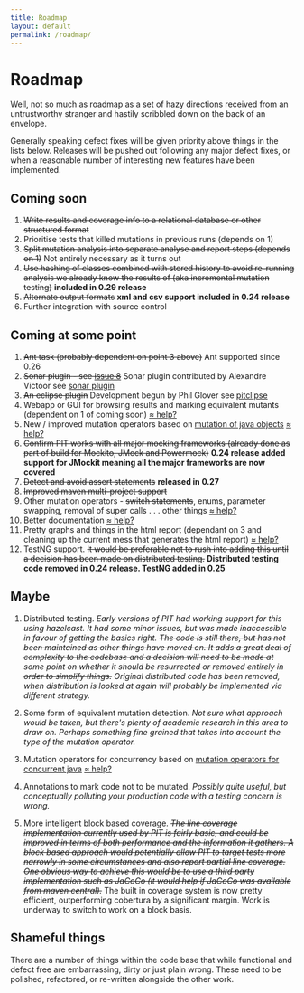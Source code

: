 ```yaml
---
title: Roadmap
layout: default
permalink: /roadmap/
---
```


# Roadmap

Well, not so much as roadmap as a set of hazy directions received from an untrustworthy
stranger and hastily scribbled down on the back of an envelope.

Generally speaking defect fixes will be given priority above things in the lists below. Releases will be pushed out following any major defect fixes, or
when a reasonable number of interesting new features have been implemented.

## Coming soon

1. <del>Write results and coverage info to a relational database or other structured format</del>
2. Prioritise tests that killed mutations in previous runs (depends on 1)
3. <del>Split mutation analysis into separate analyse and report steps (depends on 1)</del> Not entirely necessary as it turns out
4. <del>Use hashing of classes combined with stored history to avoid re-running analysis we already know the results of (aka incremental mutation testing)</del> **included in 0.29 release**
5. <del>Alternate output formats</del> **xml and csv support included in 0.24 release**
6. Further integration with source control

## Coming at some point

1. <del>Ant task (probably dependent on point 3 above)</del> Ant supported since 0.26 
2. <del>Sonar plugin - see <a href="http://code.google.com/p/pitestrunner/issues/detail?id=8">issue 8</a></del> Sonar plugin contributed by Alexandre Victoor see [sonar plugin](http://docs.codehaus.org/display/SONAR/Pitest)
3. <del>An eclipse plugin</del> Development begun by Phil Glover see [pitclipse](https://github.com/philglover/pitclipse)
4. Webapp or GUI for browsing results and marking equivalent mutants (dependent on 1 of coming soon) [&asymp; help?](/how_to_help/)
5. New / improved mutation operators based on [mutation of java objects](http://www.cs.colostate.edu/~bieman/Pubs/AlexanderBiemanGhoshJiISSRE02.pdf) [&asymp; help?](/how_to_help/)
6. <del>Confirm PIT works with all major mocking frameworks (already done as part of build for Mockito, JMock and Powermock)</del> **0.24 release added support for JMockit meaning all the major frameworks are now covered**
7. <del>Detect and avoid assert statements</del> **released in 0.27**
8. <del>Improved maven multi-project support</del>
9. Other mutation operators - <del>switch statements</del>, enums, parameter swapping, removal of super calls . . . other things [&asymp; help?](/how_to_help/)
10. Better documentation [&asymp; help?](/how_to_help/)
11. Pretty graphs and things in the html report (dependant on 3 and cleaning up the current mess that generates the html report) [&asymp; help?](/how_to_help/)
12. TestNG support. <del>It would be preferable not to rush into adding this until a decision has been made on distributed testing.</del> **Distributed testing code removed in 0.24 release. TestNG added in 0.25**

## Maybe

1. Distributed testing. *Early versions of PIT had working support for this using hazelcast. It had some minor issues, but was made inaccessible in favour of getting the basics
right. <del>The code is still there, but has not been maintained as other things have moved on. It adds a great deal of complexity to the codebase and a decision
will need to be made at some point on whether it should be resurrected or removed entirely in order to simplify things.</del> Original distributed code has been removed, when distribution is looked at again will probably be implemented via different strategy.*

2. Some form of equivalent mutation detection. *Not sure what approach would be taken, but there's plenty of academic research in this area to draw on. Perhaps something fine grained
that takes into account the type of the mutation operator.*

3. Mutation operators for concurrency based on [mutation operators for concurrent java](http://www.cs.queensu.ca/~cordy/Papers/BCD_ConcOps_Mutation06.pdf) [&asymp; help?](/how_to_help/)

4. Annotations to mark code not to be mutated. *Possibly quite useful, but conceptually polluting your production code with a testing concern is wrong.*

5. More intelligent block based coverage. <del>*The line coverage implementation currently used by PIT is fairly basic, and could be improved in terms of both performance and the information it gathers. A block based approach would potentially allow PIT to target tests more
narrowly in some circumstances and also report partial line coverage. One obvious way to achieve this would be to use
a third party implementation such as JaCoCo (it would help if JaCoCo was available from maven central).*</del> The built in coverage system is now pretty efficient, outperforming cobertura by a significant margin. Work is underway to switch to work on a block basis.

## Shameful things

There are a number of things within the code base that while functional and defect free are embarrassing, dirty or just plain wrong. These need to be polished, refactored, or re-written alongside the other work.

